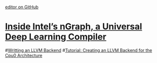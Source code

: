 [editor on GitHub](https://github.com/fsword73/jianyang.github.io/edit/master/Graph-Optimization.md)

# [Inside Intel’s nGraph, a Universal Deep Learning Compiler](https://www.datanami.com/2018/04/26/inside-intels-ngraph-a-universal-deep-learning-compiler/)
#[Writting an LLVM Backend](https://www.llvm.org/docs/WritingAnLLVMBackend.html)
#[Tutorial: Creating an LLVM Backend for the Cpu0 Architecture](http://jonathan2251.github.io/lbd/)


